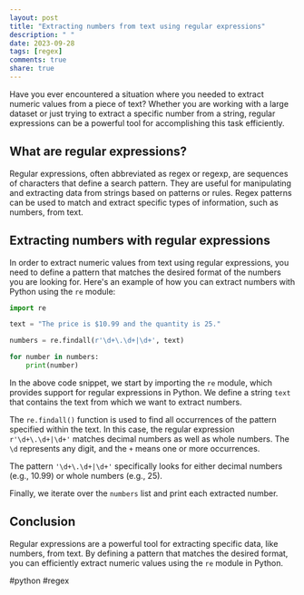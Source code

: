 ```yaml
---
layout: post
title: "Extracting numbers from text using regular expressions"
description: " "
date: 2023-09-28
tags: [regex]
comments: true
share: true
---
```


Have you ever encountered a situation where you needed to extract numeric values from a piece of text? Whether you are working with a large dataset or just trying to extract a specific number from a string, regular expressions can be a powerful tool for accomplishing this task efficiently.

## What are regular expressions?

Regular expressions, often abbreviated as regex or regexp, are sequences of characters that define a search pattern. They are useful for manipulating and extracting data from strings based on patterns or rules. Regex patterns can be used to match and extract specific types of information, such as numbers, from text.

## Extracting numbers with regular expressions

In order to extract numeric values from text using regular expressions, you need to define a pattern that matches the desired format of the numbers you are looking for. Here's an example of how you can extract numbers with Python using the `re` module:

```python
import re

text = "The price is $10.99 and the quantity is 25."

numbers = re.findall(r'\d+\.\d+|\d+', text)

for number in numbers:
    print(number)
```

In the above code snippet, we start by importing the `re` module, which provides support for regular expressions in Python. We define a string `text` that contains the text from which we want to extract numbers.

The `re.findall()` function is used to find all occurrences of the pattern specified within the text. In this case, the regular expression `r'\d+\.\d+|\d+'` matches decimal numbers as well as whole numbers. The `\d` represents any digit, and the `+` means one or more occurrences.

The pattern `'\d+\.\d+|\d+'` specifically looks for either decimal numbers (e.g., 10.99) or whole numbers (e.g., 25).

Finally, we iterate over the `numbers` list and print each extracted number.

## Conclusion

Regular expressions are a powerful tool for extracting specific data, like numbers, from text. By defining a pattern that matches the desired format, you can efficiently extract numeric values using the `re` module in Python.

#python #regex